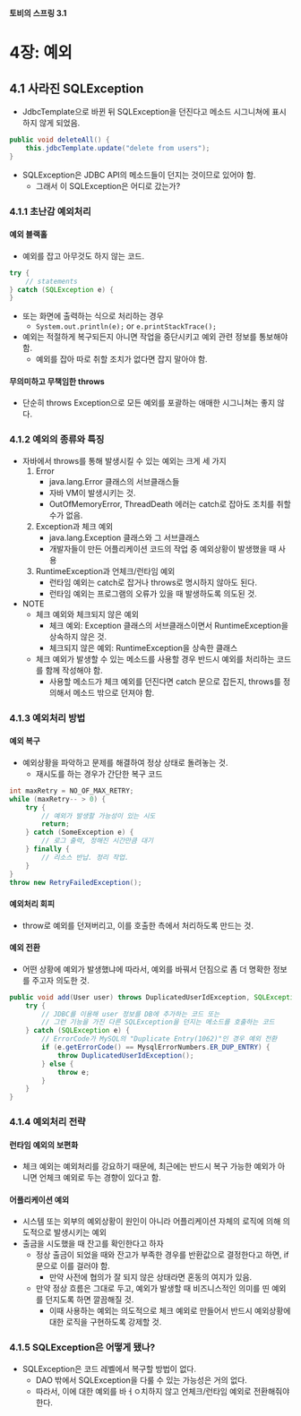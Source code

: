 **토비의 스프링 3.1**

# 4장: 예외
## 4.1 사라진 SQLException
* JdbcTemplate으로 바뀐 뒤 SQLException을 던진다고 메소드 시그니쳐에 표시하지 않게 되었음.

```java
public void deleteAll() {
    this.jdbcTemplate.update("delete from users");
}
```

* SQLException은 JDBC API의 메소드들이 던지는 것이므로 있어야 함.
    - 그래서 이 SQLException은 어디로 갔는가?

### 4.1.1 초난감 예외처리
#### 예외 블랙홀
* 예외를 잡고 아무것도 하지 않는 코드.

```java
try {
    // statements
} catch (SQLException e) {
}
```

* 또는 화면에 출력하는 식으로 처리하는 경우
    - `System.out.println(e);` or `e.printStackTrace();`
* 예외는 적절하게 복구되든지 아니면 작업을 중단시키고 예외 관련 정보를 통보해야 함.
    - 예외를 잡아 따로 취할 조치가 없다면 잡지 말아야 함.

#### 무의미하고 무책임한 throws
* 단순히 throws Exception으로 모든 예외를 포괄하는 애매한 시그니쳐는 좋지 않다.

### 4.1.2 예외의 종류와 특징
* 자바에서 throws를 통해 발생시킬 수 있는 예외는 크게 세 가지
    1. Error
        + java.lang.Error 클래스의 서브클래스들
        + 자바 VM이 발생시키는 것.
        + OutOfMemoryError, ThreadDeath 에러는 catch로 잡아도 조치를 취할 수가 없음.
    2. Exception과 체크 예외
        + java.lang.Exception 클래스와 그 서브클래스
        + 개발자들이 만든 어플리케이션 코드의 작업 중 예외상황이 발생했을 때 사용
    3. RuntimeException과 언체크/런타임 예외
        + 런타임 예외는 catch로 잡거나 throws로 명시하지 않아도 된다.
        + 런타임 예외는 프로그램의 오류가 있을 때 발생하도록 의도된 것.
* NOTE
    - 체크 예외와 체크되지 않은 예외
        + 체크 예외: Exception 클래스의 서브클래스이면서 RuntimeException을 상속하지 않은 것.
        + 체크되지 않은 예외: RuntimeException을 상속한 클래스
    - 체크 예외가 발생할 수 있는 메소드를 사용할 경우 반드시 예외를 처리하는 코드를 함께 작성해야 함.
        + 사용할 메소드가 체크 예외를 던진다면 catch 문으로 잡든지, throws를 정의해서 메소드 밖으로 던져야 함.

### 4.1.3 예외처리 방법
#### 예외 복구
* 예외상황을 파악하고 문제를 해결하여 정상 상태로 돌려놓는 것.
    - 재시도를 하는 경우가 간단한 복구 코드

```java
int maxRetry = NO_OF_MAX_RETRY;
while (maxRetry-- > 0) {
    try {
        // 예외가 발생할 가능성이 있는 시도
        return;
    } catch (SomeException e) {
        // 로그 출력, 정해진 시간만큼 대기
    } finally {
        // 리소스 반납. 정리 작업.
    }
}
throw new RetryFailedException();
```

#### 예외처리 회피
* throw로 예외를 던져버리고, 이를 호출한 측에서 처리하도록 만드는 것.

#### 예외 전환
* 어떤 상황에 예외가 발생했냐에 따라서, 예외를 바꿔서 던짐으로 좀 더 명확한 정보를 주고자 의도한 것.

```java
public void add(User user) throws DuplicatedUserIdException, SQLException {
    try {
        // JDBC를 이용해 user 정보를 DB에 추가하는 코드 또는
        // 그런 기능을 가진 다른 SQLException을 던지는 메소드를 호출하는 코드
    } catch (SQLException e) {
        // ErrorCode가 MySQL의 "Duplicate Entry(1062)"인 경우 예외 전환
        if (e.getErrorCode() == MysqlErrorNumbers.ER_DUP_ENTRY) {
            throw DuplicatedUserIdException();
        } else {
            throw e;
        }
    }
}
```

### 4.1.4 예외처리 전략
#### 런타임 예외의 보편화
* 체크 예외는 예외처리를 강요하기 때문에, 최근에는 반드시 복구 가능한 예외가 아니면 언체크 예외로 두는 경향이 있다고 함.

#### 어플리케이션 예외
* 시스템 또는 외부의 예외상황이 원인이 아니라 어플리케이션 자체의 로직에 의해 의도적으로 발생시키는 예외
* 출금을 시도했을 때 잔고를 확인한다고 하자
    - 정상 출금이 되었을 때와 잔고가 부족한 경우를 반환값으로 결정한다고 하면, if문으로 이를 걸러야 함.
        + 만약 사전에 협의가 잘 되지 않은 상태라면 혼동의 여지가 있음.
    - 만약 정상 흐름은 그대로 두고, 예외가 발생할 때 비즈니스적인 의미를 띤 예외를 던지도록 하면 깔끔해질 것.
        + 이때 사용하는 예외는 의도적으로 체크 예외로 만들어서 반드시 예외상황에 대한 로직을 구현하도록 강제할 것.

### 4.1.5 SQLException은 어떻게 됐나?
* SQLException은 코드 레벨에서 복구할 방법이 없다.
    - DAO 밖에서 SQLException을 다룰 수 있는 가능성은 거의 없다.
    - 따라서, 이에 대한 예외를 바ㅓㅇ치하지 않고 언체크/런타임 예외로 전환해줘야 한다.
